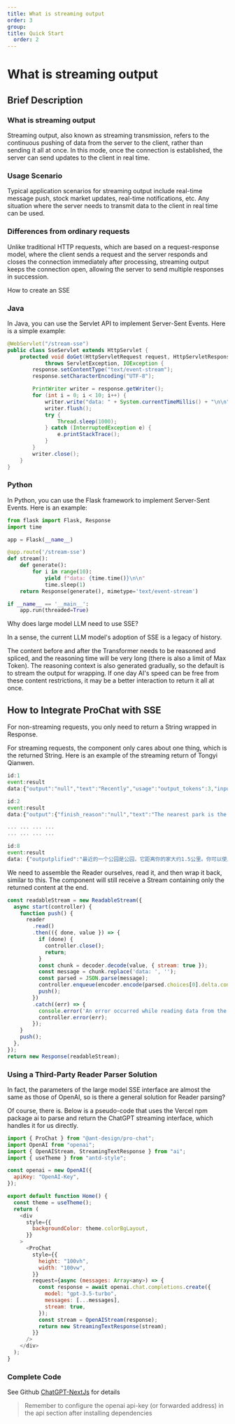 ```yaml
---
title: What is streaming output
order: 3
group:
title: Quick Start
  order: 2
---
```


# What is streaming output

## Brief Description

### What is streaming output

Streaming output, also known as streaming transmission, refers to the continuous pushing of data from the server to the client, rather than sending it all at once. In this mode, once the connection is established, the server can send updates to the client in real time.

### Usage Scenario

Typical application scenarios for streaming output include real-time message push, stock market updates, real-time notifications, etc. Any situation where the server needs to transmit data to the client in real time can be used.

### Differences from ordinary requests

Unlike traditional HTTP requests, which are based on a request-response model, where the client sends a request and the server responds and closes the connection immediately after processing, streaming output keeps the connection open, allowing the server to send multiple responses in succession.

How to create an SSE

### Java

In Java, you can use the Servlet API to implement Server-Sent Events. Here is a simple example:

```java
@WebServlet("/stream-sse")
public class SseServlet extends HttpServlet {
    protected void doGet(HttpServletRequest request, HttpServletResponse response)
            throws ServletException, IOException {
        response.setContentType("text/event-stream");
        response.setCharacterEncoding("UTF-8");

        PrintWriter writer = response.getWriter();
        for (int i = 0; i < 10; i++) {
            writer.write("data: " + System.currentTimeMillis() + "\n\n");
            writer.flush();
            try {
                Thread.sleep(1000);
            } catch (InterruptedException e) {
                e.printStackTrace();
            }
        }
        writer.close();
    }
}
```

### Python

In Python, you can use the Flask framework to implement Server-Sent Events. Here is an example:

```python
from flask import Flask, Response
import time

app = Flask(__name__)

@app.route('/stream-sse')
def stream():
    def generate():
        for i in range(10):
            yield f"data: {time.time()}\n\n"
            time.sleep(1)
    return Response(generate(), mimetype='text/event-stream')

if __name__ == '__main__':
    app.run(threaded=True)
```

Why does large model LLM need to use SSE?

In a sense, the current LLM model's adoption of SSE is a legacy of history.

The content before and after the Transformer needs to be reasoned and spliced, and the reasoning time will be very long (there is also a limit of Max Token). The reasoning context is also generated gradually, so the default is to stream the output for wrapping. If one day AI's speed can be free from these content restrictions, it may be a better interaction to return it all at once.

## How to Integrate ProChat with SSE

For non-streaming requests, you only need to return a String wrapped in Response.

For streaming requests, the component only cares about one thing, which is the returned String. Here is an example of the streaming return of Tongyi Qianwen.

```js
id:1
event:result
data:{"output":"null","text":"Recently","usage":"output_tokens":3,"input_tokens":85},"request_id":"1117fb64-5dd9-9df0-a5ca-d7ee0e97032d"}

id:2
event:result
data:{"output":{"finish_reason":"null","text":"The nearest park is the park, it"},"usage":{"output_tokens":11,"input_tokens":85},"request_id":"1117fb64-5dd9-9df0-a5ca-d7ee0e97032d"}

... ... ... ...
... ... ... ...

id:8
event:result
data: {"outputplified":"最近的一个公园是公园，它距离你的家大约1.5公里。你可以使用谷歌地图或者百度地图来查看具体的路线和距离。","usage":"输出令牌数：51， 输入令牌数： 85","request_id":"1117fb64-5dd9-9df0-a5ca-d7ee0e97032d"}
```

We need to assemble the Reader ourselves, read it, and then wrap it back, similar to this. The component will still receive a Stream containing only the returned content at the end.

```js
const readableStream = new ReadableStream({
  async start(controller) {
    function push() {
      reader
        .read()
        .then(({ done, value }) => {
          if (done) {
            controller.close();
            return;
          }
          const chunk = decoder.decode(value, { stream: true });
          const message = chunk.replace('data: ', '');
          const parsed = JSON.parse(message);
          controller.enqueue(encoder.encode(parsed.choices[0].delta.content));
          push();
        })
        .catch((err) => {
          console.error('An error occurred while reading data from the stream', err);
          controller.error(err);
        });
    }
    push();
  },
});
return new Response(readableStream);
```

### Using a Third-Party Reader Parser Solution

In fact, the parameters of the large model SSE interface are almost the same as those of OpenAI, so is there a general solution for Reader parsing?

Of course, there is. Below is a pseudo-code that uses the Vercel npm package ai to parse and return the ChatGPT streaming interface, which handles it for us directly.

```js
import { ProChat } from "@ant-design/pro-chat";
import OpenAI from "openai";
import { OpenAIStream, StreamingTextResponse } from "ai";
import { useTheme } from "antd-style";

const openai = new OpenAI({
  apiKey: "OpenAI-Key",
});

export default function Home() {
  const theme = useTheme();
  return (
    <div
      style={{
        backgroundColor: theme.colorBgLayout,
      }}
    >
      <ProChat
        style={{
          height: "100vh",
          width: "100vw",
        }}
        request={async (messages: Array<any>) => {
          const response = await openai.chat.completions.create({
            model: "gpt-3.5-turbo",
            messages: [...messages],
            stream: true,
          });
          const stream = OpenAIStream(response);
          return new StreamingTextResponse(stream);
        }}
      />
    </div>
  );
}

```

### Complete Code

See Github [ChatGPT-NextJs](https://github.com/ant-design/pro-chat/tree/main/demos/chatgpt-nextjs) for details

> Remember to configure the openai api-key (or forwarded address) in the api section after installing dependencies
